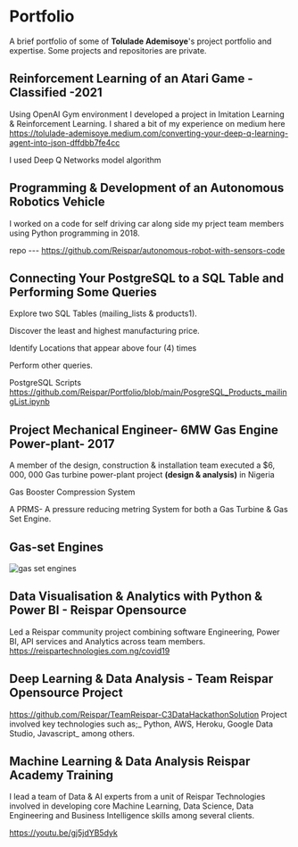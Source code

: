 # Portfolio
A brief portfolio of some of **Tolulade Ademisoye**'s project portfolio and expertise. Some projects and repositories are private. 

## Reinforcement Learning of an Atari Game - Classified -2021
Using OpenAI Gym environment I developed a project in Imitation Learning & Reinforcement Learning. I shared a bit of my experience on medium here https://tolulade-ademisoye.medium.com/converting-your-deep-q-learning-agent-into-json-dffdbb7fe4cc

I used Deep Q Networks model algorithm

## Programming & Development of an Autonomous Robotics Vehicle

I worked on a code for self driving car along side my prject team members using Python programming in 2018. 
 
repo --- https://github.com/Reispar/autonomous-robot-with-sensors-code 

## Connecting Your PostgreSQL to a SQL Table and Performing Some Queries
Explore two SQL Tables (mailing_lists & products1). 

Discover the least and highest manufacturing price.

Identify Locations that appear above four (4) times

Perform other queries.

PostgreSQL Scripts https://github.com/Reispar/Portfolio/blob/main/PosgreSQL_Products_mailingList.ipynb

## Project Mechanical Engineer- 6MW Gas Engine Power-plant- 2017
A member of the design, construction & installation team executed a $6, 000, 000 Gas turbine power-plant project **(design & analysis)** in Nigeria

Gas Booster Compression System

A PRMS- A pressure reducing metring System for both a Gas Turbine & Gas Set Engine.

Gas-set Engines
-----------
![gas set engines](https://user-images.githubusercontent.com/22460844/116995406-f0060200-acd1-11eb-82c0-34f44b26bc16.jpg)

## Data Visualisation & Analytics with Python & Power BI - Reispar Opensource
Led a Reispar community project combining software Engineering, Power BI, API services and Analytics across team members.
https://reispartechnologies.com.ng/covid19 

## Deep Learning & Data Analysis - Team Reispar Opensource Project
https://github.com/Reispar/TeamReispar-C3DataHackathonSolution Project involved key technologies such as;_ Python, AWS, Heroku, Google Data Studio, Javascript_ among others.

## Machine Learning & Data Analysis Reispar Academy Training
I lead a team of Data & AI experts from a unit of Reispar Technologies involved in developing core Machine Learning, Data Science, Data Engineering and Business Intelligence 
skills among several clients.

https://youtu.be/gj5jdYB5dyk 




